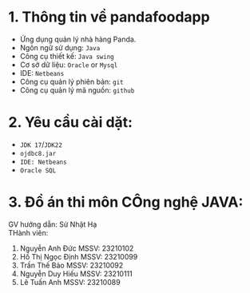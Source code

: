 # 1. Thông tin về pandafoodapp
- Ứng dụng quản lý nhà hàng Panda. <br> 
- Ngôn ngữ sử dụng: `Java` <br>
- Công cụ thiết kế: `Java swing`  <br>
- Cơ sở dữ liệu: `Oracle` or `Mysql`  <br>
- IDE: `Netbeans`  <br>
- Công cụ quản lý phiên bản: `git`  <br>
- Công cụ quản lý mã nguồn: `github`  <br>

# 2. Yêu cầu cài dặt:
- `JDK 17`/`JDK22` <br>
- `ojdbc8.jar` <br>
- `IDE: Netbeans` <br>
- `Oracle SQL` <br>

# 3. Đồ án thi môn CÔng nghệ JAVA:

GV hướng dẫn: Sử Nhật Hạ<br>
THành viên:  	
1. Nguyễn Anh Đức		  MSSV: 23210102 
2. Hồ Thị Ngọc Định	  MSSV: 23210099 
3. Trần Thế Bảo		    MSSV:	23210092 
4. Nguyễn Duy Hiếu		MSSV:	23210111 
5. Lê Tuấn Anh			  MSSV:	23210089 
